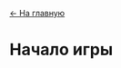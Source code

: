 [<- На главную](https://github.com/evgeniy-kotin/minecraft-v3?tab=readme-ov-file#оглавление)

# Начало игры